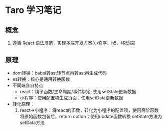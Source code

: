 # Taro 学习笔记
## 概念
1. 遵循 React 语法规范，实现多端开发方案(小程序、h5、移动端)

## 原理
- dom转换：babel转ast转节点再转ast再生成代码
- es转换：核心是通用转换函数
- 不同端各自特点
  - react：钩子函数/生命周期/事件绑定; 使用setState更新数据
  - 小程序：使用配置项生成页面；使用setData更新数据
- 转化原理：
  1. react->小程序：将react的函数，转化为小程序的配置项，使用高阶函数将原始函数包装后，return option；使用update函数转换 setState方法为setData方法